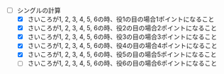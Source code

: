 - [ ] シングルの計算
  - [x] さいころが1, 2, 3, 4, 5, 6の時、役1の目の場合1ポイントになること
  - [x] さいころが1, 2, 3, 4, 5, 6の時、役2の目の場合2ポイントになること
  - [x] さいころが1, 2, 3, 4, 5, 6の時、役3の目の場合3ポイントになること
  - [x] さいころが1, 2, 3, 4, 5, 6の時、役4の目の場合4ポイントになること
  - [x] さいころが1, 2, 3, 4, 5, 6の時、役5の目の場合5ポイントになること
  - [ ] さいころが1, 2, 3, 4, 5, 6の時、役6の目の場合6ポイントになること
